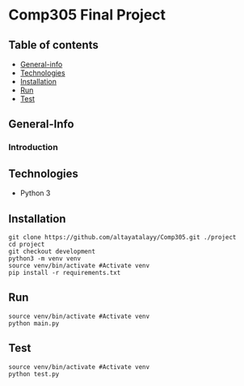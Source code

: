 # Comp305 Final Project


## Table of contents
* [General-info](#general-info)
* [Technologies](#technologies)
* [Installation](#Installation)
* [Run](#Run)
* [Test](#Test)

## General-Info
### Introduction

## Technologies
* Python 3

## Installation
``` console
git clone https://github.com/altayatalayy/Comp305.git ./project
cd project
git checkout development
python3 -m venv venv
source venv/bin/activate #Activate venv
pip install -r requirements.txt
```
## Run
``` console
source venv/bin/activate #Activate venv
python main.py
```

## Test
``` console
source venv/bin/activate #Activate venv
python test.py
```


